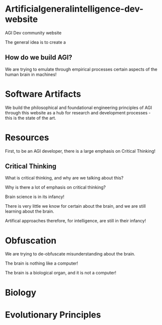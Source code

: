 # Artificialgeneralintelligence-dev-website
AGI Dev community website

The general idea is to create a

## How do we build AGI?

We are trying to emulate through empirical processes certain aspects of the human brain in machines!

# Software Artifacts

We build the philosophical and foundational engineering principles of AGI through this website as a hub for research and development processes - this is the state of the art.

# Resources

First, to be an AGI developer, there is a large emphasis on Critical Thinking!

## Critical Thinking

What is critical thinking, and why are we talking about this? 

Why is there a lot of emphasis on critical thinking?

Brain science is in its infancy!

There is very little we know for certain about the brain, and we are still learning about the brain.

Artifical approaches therefore, for intelligence, are still in their infancy!

# Obfuscation

We are trying to de-obfuscate misunderstanding about the brain.

The brain is nothing like a computer!

The brain is a biological organ, and it is not a computer!

# Biology

# Evolutionary Principles



